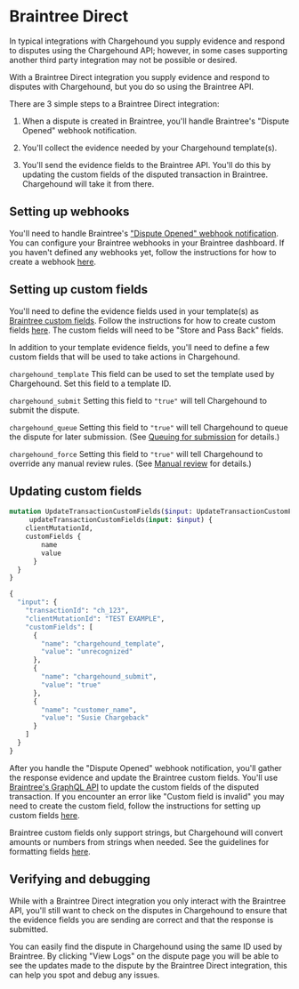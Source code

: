 # Braintree Direct

In typical integrations with Chargehound you supply evidence and respond to disputes using the Chargehound API; however, in some cases supporting another third party integration may not be possible or desired.

With a Braintree Direct integration you supply evidence and respond to disputes with Chargehound, but you do so using the Braintree API.

There are 3 simple steps to a Braintree Direct integration:

1) When a dispute is created in Braintree, you'll handle Braintree's "Dispute Opened" webhook notification.

2) You'll collect the evidence needed by your Chargehound template(s).

3) You'll send the evidence fields to the Braintree API. You'll do this by updating the custom fields of the disputed transaction in Braintree. Chargehound will take it from there.

## Setting up webhooks

You'll need to handle Braintree's ["Dispute Opened" webhook notification](https://developers.braintreepayments.com/reference/general/webhooks/dispute). You can configure your Braintree webhooks in your Braintree dashboard. If you haven't defined any webhooks yet, follow the instructions for how to create a webhook [here](https://developers.braintreepayments.com/guides/webhooks/create).

## Setting up custom fields

You'll need to define the evidence fields used in your template(s) as [Braintree custom fields](https://articles.braintreepayments.com/control-panel/custom-fields). Follow the instructions for how to create custom fields [here](https://articles.braintreepayments.com/control-panel/custom-fields#creating-a-custom-field). The custom fields will need to be "Store and Pass Back" fields.

In addition to your template evidence fields, you'll need to define a few custom fields that will be used to take actions in Chargehound.

`chargehound_template`
This field can be used to set the template used by Chargehound. Set this field to a template ID.

`chargehound_submit`
Setting this field to `"true"` will tell Chargehound to submit the dispute.

`chargehound_queue`
Setting this field to `"true"` will tell Chargehound to queue the dispute for later submission. (See [Queuing for submission](#queuing-for-submission) for details.)

`chargehound_force`
Setting this field to `"true"` will tell Chargehound to override any manual review rules. (See [Manual review](#manual-review) for details.)

## Updating custom fields

```graphql
mutation UpdateTransactionCustomFields($input: UpdateTransactionCustomFieldsInput!) {
     updateTransactionCustomFields(input: $input) {
    clientMutationId,
    customFields {
        name
        value
      }
  }
}
```

```graphql
{
  "input": {
    "transactionId": "ch_123",
    "clientMutationId": "TEST EXAMPLE",
    "customFields": [
      {
        "name": "chargehound_template",
        "value": "unrecognized"
      },
      {
        "name": "chargehound_submit",
        "value": "true"
      },
      {
        "name": "customer_name",
        "value": "Susie Chargeback"
      }
    ]
  }
}
```

After you handle the "Dispute Opened" webhook notification, you'll gather the response evidence and update the Braintree custom fields. You'll use [Braintree's GraphQL API](https://graphql.braintreepayments.com/) to update the custom fields of the disputed transaction. If you encounter an error like "Custom field is invalid" you may need to create the custom field, follow the instructions for setting up custom fields [here](#setting-up-custom-fields).

Braintree custom fields only support strings, but Chargehound will convert amounts or numbers from strings when needed. See the guidelines for formatting fields [here](#formatting-fields).

## Verifying and debugging

While with a Braintree Direct integration you only interact with the Braintree API, you'll still want to check on the disputes in Chargehound to ensure that the evidence fields you are sending are correct and that the response is submitted. 

You can easily find the dispute in Chargehound using the same ID used by Braintree. By clicking "View Logs" on the dispute page you will be able to see the updates made to the dispute by the Braintree Direct integration, this can help you spot and debug any issues.
